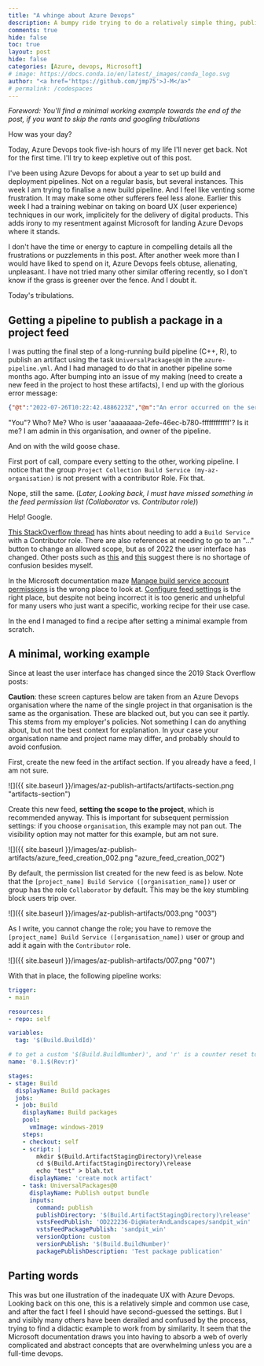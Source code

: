 ```yaml
---
title: "A whinge about Azure Devops"
description: A bumpy ride trying to do a relatively simple thing, publish packages from a build pipeline. 
comments: true
hide: false
toc: true
layout: post
hide: false
categories: [Azure, devops, Microsoft]
# image: https://docs.conda.io/en/latest/_images/conda_logo.svg
author: "<a href='https://github.com/jmp75'>J-M</a>"
# permalink: /codespaces
---
```


_Foreword: You'll find a minimal working example towards the end of the post, if you want to skip the rants and googling tribulations_

How was your day?

Today, Azure Devops took five-ish hours of my life I'll never get back. Not for the first time. I'll try to keep expletive out of this post.

I've been using Azure Devops for about a year to set up build and deployment pipelines. Not on a regular basis, but several instances. This week I am trying to finalise a new build pipeline. And I feel like venting some frustration. It may make some other sufferers feel less alone. Earlier this week I had a training webinar on taking on board UX (user experience) techniques in our work, implicitely for the delivery of digital products. This adds irony to my resentment against Microsoft for landing Azure Devops where it stands.

I don't have the time or energy to capture in compelling details all the frustrations or puzzlements in this post. After another week more than I would have liked to spend on it, Azure Devops feels obtuse, alienating, unpleasant. I have not tried many other similar offering recently, so I don't know if the grass is greener over the fence. And I doubt it.

Today's tribulations.

## Getting a pipeline to publish a package in a project feed

I was putting the final step of a long-running build pipeline (C++, R), to publish an artifact using the task `UniversalPackages@0` in the `azure-pipeline.yml`. And I had managed to do that in another pipeline some months ago. After bumping into an issue of my making (need to create a new feed in the project to host these artifacts), I end up with the glorious error message:

```json
{"@t":"2022-07-26T10:22:42.4886223Z","@m":"An error occurred on the service. User 'aaaaaaaa-2efe-46ec-b780-ffffffffffff' lacks permission to complete this action. You need to have 'AddPackage'.","@i":"bbbbbbbb","@l":"Error","SourceContext":"ArtifactTool.Program","UtcTimestamp":"2022-07-26 10:22:42.488Z"}
```

"You"? Who? Me? Who is user 'aaaaaaaa-2efe-46ec-b780-ffffffffffff'? Is it me? I am admin in this organisation, and owner of the pipeline.

And on with the wild goose chase.

First port of call, compare every setting to the other, working pipeline. I notice that the group `Project Collection Build Service (my-az-organisation)` is not present with a contributor Role. Fix that.

Nope, still the same. (_Later, Looking back, I must have missed something in the feed permission list (Collaborator vs. Contributor role)_)

Help! Google.

[This StackOverflow thread](https://stackoverflow.com/questions/58780741/azure-devops-user-lacks-permission-to-complete-this-action-you-need-to-have-a) has hints about needing to add a `Build Service` with a Contributor role. There are also references at needing to go to an "..." button to change an allowed scope, but as of 2022 the user interface has changed. Other posts such as [this](https://stackoverflow.com/questions/57154296/azure-devops-publishing-to-own-feed-suddenly-results-in-403-forbidden) and [this](https://stackoverflow.com/questions/71206808/setting-azure-build-permissions-to-push-to-shared-feed) suggest there is no shortage of confusion besides myself.

In the Microsoft documentation maze [Manage build service account permissions](https://docs.microsoft.com/en-au/azure/devops/pipelines/process/access-tokens?view=azure-devops&tabs=yaml#manage-build-service-account-permissions) is the wrong place to look at. [Configure feed settings](https://docs.microsoft.com/en-us/azure/devops/artifacts/feeds/feed-permissions?view=azure-devops#configure-feed-settings) is the right place, but despite not being incorrect it is too generic and unhelpful for many users who just want a specific, working recipe for their use case.

In the end I managed to find a recipe after setting a minimal example from scratch.

## A minimal, working example

Since at least the user interface has changed since the 2019 Stack Overflow posts:

**Caution**: these screen captures below are taken from an Azure Devops organisation where the name of the single project in that organisation is the same as the organisation. These are blacked out, but you can see it partly. This stems from my employer's policies. Not something I can do anything about, but not the best context for explanation. In your case your organisation name and project name may differ, and probably should to avoid confusion.

First, create the new feed in the artifact section. If you already have a feed, I am not sure.

![]({{ site.baseurl }}/images/az-publish-artifacts/artifacts-section.png  "artifacts-section")

Create this new feed, **setting the scope to the project**, which is recommended anyway. This is important for subsequent permission settings: if you choose `organisation`, this example may not pan out. The visibility option may not matter for this example, but am not sure.

![]({{ site.baseurl }}/images/az-publish-artifacts/azure_feed_creation_002.png "azure_feed_creation_002")

By default, the permission list created for the new feed is as below. Note that the `[project_name] Build Service ([organisation_name])` user or group has the role `Collaborator` by default. This may be the key stumbling block users trip over.

![]({{ site.baseurl }}/images/az-publish-artifacts/003.png "003")

As I write, you cannot change the role; you have to remove the `[project_name] Build Service ([organisation_name])` user or group and add it again with the `Contributor` role.

![]({{ site.baseurl }}/images/az-publish-artifacts/007.png "007")

With that in place, the following pipeline works:

```yaml
trigger:
- main

resources:
- repo: self

variables:
  tag: '$(Build.BuildId)'

# to get a custom '$(Build.BuildNumber)', and 'r' is a counter reset to 1 every change of the major/minor versions
name: '0.1.$(Rev:r)'

stages:
- stage: Build
  displayName: Build packages
  jobs:
  - job: Build
    displayName: Build packages
    pool:
      vmImage: windows-2019
    steps:
    - checkout: self
    - script: |
        mkdir $(Build.ArtifactStagingDirectory)\release 
        cd $(Build.ArtifactStagingDirectory)\release
        echo "test" > blah.txt
      displayName: 'create mock artifact'
    - task: UniversalPackages@0
      displayName: Publish output bundle
      inputs:
        command: publish
        publishDirectory: '$(Build.ArtifactStagingDirectory)\release'
        vstsFeedPublish: 'OD222236-DigWaterAndLandscapes/sandpit_win'
        vstsFeedPackagePublish: 'sandpit_win'
        versionOption: custom
        versionPublish: '$(Build.BuildNumber)'
        packagePublishDescription: 'Test package publication'
```

## Parting words

This was but one illustration of the inadequate UX with Azure Devops. Looking back on this one, this is a relatively simple and common use case, and after the fact I feel I should have second-guessed the settings. But I and visibly many others have been derailed and confused by the process, trying to find a didactic example to work from by similarity. It seem that the Microsoft documentation draws you into having to absorb a web of overly complicated and abstract concepts that are overwhelming unless you are a full-time devops.